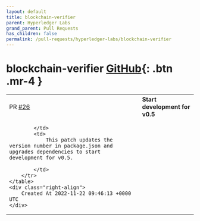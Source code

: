 ```yaml
---
layout: default
title: blockchain-verifier
parent: Hyperledger Labs
grand_parent: Pull Requests
has_children: false
permalink: /pull-requests/hyperledger-labs/blockchain-verifier
---
```


# blockchain-verifier <span class="fs-3 right-align">[GitHub](https://github.com/hyperledger-labs/blockchain-verifier){: .btn .mr-4 }</span>


<div>
    <table>
        <tr>
            <td>
                PR <a href="https://github.com/hyperledger-labs/blockchain-verifier/pull/26" class=".btn">#26</a>
            </td>
            <td>
                <b>
                    Start development for v0.5
                </b>
            </td>
        </tr>
        <tr>
            <td>
                
            </td>
            <td>
                This patch updates the version number in package.json and upgrades dependencies to start development for v0.5.

            </td>
        </tr>
    </table>
    <div class="right-align">
        Created At 2022-11-22 09:46:13 +0000 UTC
    </div>
</div>


